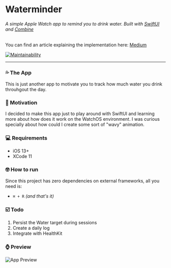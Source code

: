 # Waterminder

###### A simple Apple Watch app to remind you to drink water. Built with [SwiftUI](https://developer.apple.com/xcode/swiftui) and [Combine](https://developer.apple.com/documentation/combine)

You can find an article explaining the implementation here: [Medium](https://medium.com/@caiobzen/fast-app-prototyping-with-swiftui-39ae03ab3eaa)

[![Maintainability](https://api.codeclimate.com/v1/badges/ab9145277346028830eb/maintainability)](https://codeclimate.com/github/caiobzen/water-reminder-swiftui/maintainability)

--- 

### 💦 The App

This is just another app to motivate you to track how much water you drink throuhgout the day.

### 🌊 Motivation

I decided to make this app just to play around with SwiftUI and learning more about how does it work on the WatchOS environment. I was curious specially about how could I create some sort of "wavy" animation.

### 💻 Requirements
- iOS 13+
- XCode 11

### 🤓 How to run
Since this project has zero dependencies on external frameworks, all you need is:
- `⌘ + R` *(and that's it)*

### ☑️ Todo
1. Persist the Water target during sessions
2. Create a daily log
3. Integrate with HealthKit

### ⌚ Preview

![App Preview](drink-water-app.gif)
